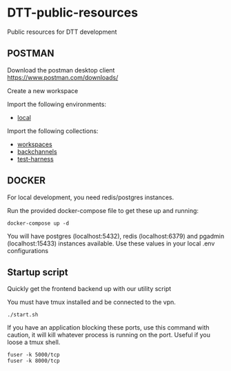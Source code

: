 # DTT-public-resources
Public resources for DTT development


## POSTMAN

Download the postman desktop client
https://www.postman.com/downloads/

Create a new workspace

Import the following environments:

- [local](https://raw.githubusercontent.com/IDLab-org/DTT-public-resources/main/postman/Local.postman_environment.json)

Import the following collections:

- [workspaces](https://raw.githubusercontent.com/IDLab-org/DTT-public-resources/main/postman/01-Workspaces.postman_collection.json)
- [backchannels](https://raw.githubusercontent.com/IDLab-org/DTT-public-resources/main/postman/02-Backchannels.postman_collection.json)
- [test-harness](https://raw.githubusercontent.com/IDLab-org/DTT-public-resources/main/postman/03-Test-harness.postman_collection.json)


## DOCKER

For local development, you need redis/postgres instances.

Run the provided docker-compose file to get these up and running:

```
docker-compose up -d
```

You will have postgres (localhost:5432), redis (localhost:6379) and pgadmin (localhost:15433) instances available.
Use these values in your local .env configurations


## Startup script

Quickly get the frontend backend up with our utility script

You must have tmux installed and be connected to the vpn.

```
./start.sh
```

If you have an application blocking these ports, use this command with caution, it will kill whatever process is running on the port.
Useful if you loose a tmux shell.
```
fuser -k 5000/tcp
fuser -k 8000/tcp
```